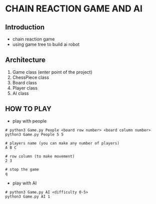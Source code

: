 # CHAIN REACTION GAME AND AI

## Introduction
- chain reaction game 
- using game tree to build ai robot

## Architecture
1. Game class (enter point of the project)
2. ChessPiece class
3. Board class 
4. Player class
5. AI class

## HOW TO PLAY

- play with people
```
# python3 Game.py People <board row number> <board column number>
python3 Game.py People 5 5

# players name (you can make any number of players)
A B C

# row column (to make movement)
2 3

# stop the game
q

```

- play with AI
```
# python3 Game.py AI <difficulty 0-5>
python3 Game.py AI 1

```
